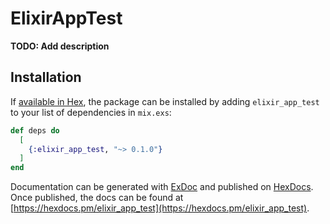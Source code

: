 # ElixirAppTest

**TODO: Add description**

## Installation

If [available in Hex](https://hex.pm/docs/publish), the package can be installed
by adding `elixir_app_test` to your list of dependencies in `mix.exs`:

```elixir
def deps do
  [
    {:elixir_app_test, "~> 0.1.0"}
  ]
end
```

Documentation can be generated with [ExDoc](https://github.com/elixir-lang/ex_doc)
and published on [HexDocs](https://hexdocs.pm). Once published, the docs can
be found at [https://hexdocs.pm/elixir_app_test](https://hexdocs.pm/elixir_app_test).


